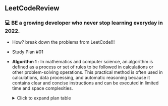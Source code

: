## LeetCodeReview
### :computer: BE a growing developer who never stop learning everyday in 2022.

* How? break down the problems from LeetCode!!!

* Study Plan #01
- __Algorithm 1__ : In mathematics and computer science, an algorithm is defined as a process or set of rules to be followed in calculations or other problem-solving operations. This practical method is often used in calculations, data processing, and automatic reasoning because it contains clear and concise instructions and can be executed in limited time and space complexities.

  <details>

    <summary>Click to expand plan table</summary>

    | Day  | Title | Result |
    |---|---|---|
    | Day 1 | Binary Search | :heavy_check_mark: :x: |
    | Day 2 | Two Pointers | :heavy_check_mark: :x: |
    | Day 3 | Two Pointers | :heavy_check_mark: :x: |
    | Day 4 | Two Pointers | :heavy_check_mark: :x: |
    | Day 5 | Two Pointers | :heavy_check_mark: :x: |
    | Day 6 | Sliding Window | :heavy_check_mark: :x: |
    | Day 7 | Breadth-First Search / Depth-First Search | :heavy_check_mark: :x: |
    | Day 8 | Breadth-First Search / Depth-First Search | :heavy_check_mark: :x: |
    | Day 9 | Breadth-First Search / Depth-First Search | :heavy_check_mark: :x: |
    | Day 10| Recursion / Backtracking | :heavy_check_mark: :x: |
    | Day 11| Recursion / Backtracking | :heavy_check_mark: :x: |
    | Day 12| Dynamic Programming | :heavy_check_mark: :x: |
    | Day 13| Bit Manipulation | :heavy_check_mark: :x: |
    | Day 14| Bit Manipulation | :heavy_check_mark: :x: |
  </details>







